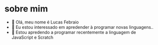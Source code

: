 # sobre mim

- 👋 Olá, meu nome é Lucas Febraio
- 👀 Eu estou interessado em apredender à programar novas linguagens..
- 🌱 Estou apredendo a programar recentemente a linguagem de JavaScript e Scratch
